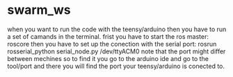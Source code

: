 # swarm_ws
when you want to run the code with the teensy/arduino then you have to run a set of camands in the terminal.
frist you have to start the ros master:
roscore
then you have to set up the conection with the serial port:
rosrun rosserial_python serial_node.py /dev/ttyACM0
note that the port might differ between mechines so to find it you go to the arduino ide and go to the tool/port and there you will find the port your teensy/arduino is conected to.  
